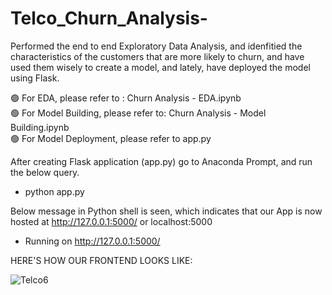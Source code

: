 # Telco_Churn_Analysis-

Performed the end to end Exploratory Data Analysis, and idenfitied the characteristics of the customers that are more likely to churn, and have used them wisely to create a model, and lately, have deployed the model using Flask.

🟢 For EDA, please refer to : Churn Analysis - EDA.ipynb <br/>
🟢 For Model Building, please refer to: Churn Analysis - Model Building.ipynb <br/>
🟢 For Model Deployment, please refer to app.py <br/>

After creating Flask application (app.py) go to Anaconda Prompt, and run the below query.
* python app.py <br/>

Below message in Python shell is seen, which indicates that our App is now hosted at http://127.0.0.1:5000/ or localhost:5000
* Running on http://127.0.0.1:5000/

HERE'S HOW OUR FRONTEND LOOKS LIKE:

![Telco6](https://github.com/user-attachments/assets/3cd5e3e7-2f1b-44b5-8251-0ca7ac65aab1)
